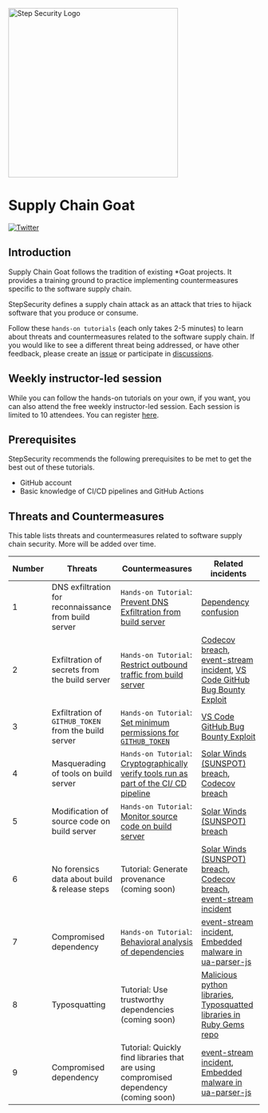 <p align="left">
  <img src="https://raw.githubusercontent.com/step-security/supply-chain-goat/main/images/Logo.png" alt="Step Security Logo" width="340">
</p>

# Supply Chain Goat

[![Twitter](https://img.shields.io/twitter/url?url=https://github.com/step-security/supply-chain-goat)](https://twitter.com/intent/tweet/?text=Supply%20Chain%20Goat:%20Hands-on%20tutorials%20to%20learn%20about%20software%20supply%20chain%20security&url=https://github.com/step-security/supply-chain-goat)

## Introduction

Supply Chain Goat follows the tradition of existing *Goat projects. It provides a training ground to practice implementing countermeasures specific to the software supply chain. 

StepSecurity defines a supply chain attack as an attack that tries to hijack software that you produce or consume. 

Follow these `hands-on tutorials` (each only takes 2-5 minutes) to learn about threats and countermeasures related to the software supply chain. If you would like to see a different threat being addressed, or have other feedback, please create an [issue](https://github.com/step-security/supply-chain-goat/issues) or participate in [discussions](https://github.com/step-security/supply-chain-goat/discussions). 

## Weekly instructor-led session
While you can follow the hands-on tutorials on your own, if you want, you can also attend the free weekly instructor-led session. Each session is limited to 10 attendees. You can register [here](https://calendly.com/varunsh-step/supply-chain-goat).

## Prerequisites

StepSecurity recommends the following prerequisites to be met to get the best out of these tutorials.
* GitHub account
* Basic knowledge of CI/CD pipelines and GitHub Actions

## Threats and Countermeasures

This table lists threats and countermeasures related to software supply chain security. More will be added over time. 

Number | Threats  | Countermeasures  | Related incidents
-------|--------- |------------------|----------------
1      |DNS exfiltration for reconnaissance from build server | `Hands-on Tutorial`: [Prevent DNS Exfiltration from build server](DNSExfiltration.md) | [Dependency confusion](https://medium.com/@alex.birsan/dependency-confusion-4a5d60fec610)
2      |Exfiltration of secrets from the build server | `Hands-on Tutorial`: [Restrict outbound traffic from build server](RestrictOutboundTraffic.md) | [Codecov breach](https://about.codecov.io/security-update/), [event-stream incident](https://blog.npmjs.org/post/180565383195/details-about-the-event-stream-incident.html), [VS Code GitHub Bug Bounty Exploit](https://www.bleepingcomputer.com/news/security/heres-how-a-researcher-broke-into-microsoft-vs-codes-github/)
3      |Exfiltration of `GITHUB_TOKEN` from the build server | `Hands-on Tutorial`: [Set minimum permissions for `GITHUB_TOKEN`](MinimumTokenPermissions.md)| [VS Code GitHub Bug Bounty Exploit](https://www.bleepingcomputer.com/news/security/heres-how-a-researcher-broke-into-microsoft-vs-codes-github/)
4      |Masquerading of tools on build server | `Hands-on Tutorial`: [Cryptographically verify tools run as part of the CI/ CD pipeline](CryptographicallyVerify.md)  | [Solar Winds (SUNSPOT) breach](http://crowdstrike.com/blog/sunspot-malware-technical-analysis/), [Codecov breach](https://about.codecov.io/security-update/)
5      |Modification of source code on build server | `Hands-on Tutorial`: [Monitor source code on build server](MonitorSourceCode.md)  | [Solar Winds (SUNSPOT) breach](http://crowdstrike.com/blog/sunspot-malware-technical-analysis/)
6      |No forensics data about build & release steps | Tutorial: Generate provenance (coming soon)  | [Solar Winds (SUNSPOT) breach](http://crowdstrike.com/blog/sunspot-malware-technical-analysis/), [Codecov breach](https://about.codecov.io/security-update/), [event-stream incident](https://blog.npmjs.org/post/180565383195/details-about-the-event-stream-incident.html)
7      |Compromised dependency | `Hands-on Tutorial`: [Behavioral analysis of dependencies](CompromisedDependency.md)  | [event-stream incident](https://blog.npmjs.org/post/180565383195/details-about-the-event-stream-incident.html), [Embedded malware in ua-parser-js](https://github.com/advisories/GHSA-pjwm-rvh2-c87w)
8      |Typosquatting | Tutorial: Use trustworthy dependencies (coming soon)  | [Malicious python libraries](https://www.zdnet.com/article/two-malicious-python-libraries-removed-from-pypi/), [Typosquatted libraries in Ruby Gems repo](https://thehackernews.com/2020/04/rubygem-typosquatting-malware.html)
9      |Compromised dependency | Tutorial: Quickly find libraries that are using compromised dependency (coming soon)  | [event-stream incident](https://blog.npmjs.org/post/180565383195/details-about-the-event-stream-incident.html), [Embedded malware in ua-parser-js](https://github.com/advisories/GHSA-pjwm-rvh2-c87w)
